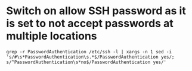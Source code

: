 
# Switch on allow SSH password as it is set to not accept passwords at multiple locations
```
grep -r PasswordAuthentication /etc/ssh -l | xargs -n 1 sed -i 's/#\s*PasswordAuthentication\s.*$/PasswordAuthentication yes/; s/^PasswordAuthentication\s*no$/PasswordAuthentication yes/'
```
